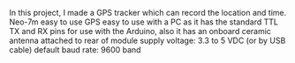 In this project, I made a GPS tracker which can record the location and time.
Neo-7m easy to use GPS easy to use with a PC as it has the standard TTL TX and RX pins for use with the Arduino, also it has an onboard ceramic antenna attached to rear of module
supply voltage: 3.3 to 5 VDC (or by USB cable) 
default baud rate: 9600 band

